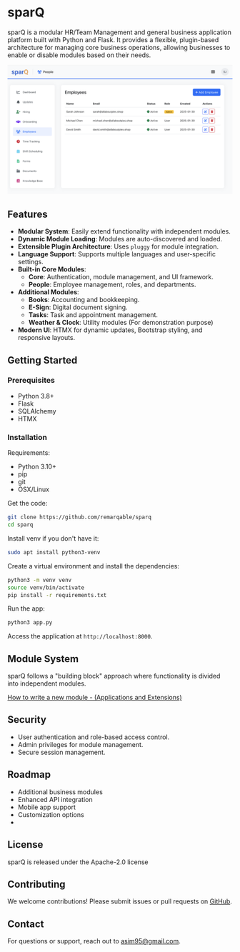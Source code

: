 # sparQ

sparQ is a modular HR/Team Management and general business application platform built with Python and Flask. It provides a flexible, plugin-based 
architecture for managing core business operations, allowing businesses to enable or disable modules based on their needs.  

![sparQ Dashboard](modules/core/views/assets/images/screen1.png)  

  

## Features

- **Modular System**: Easily extend functionality with independent modules.
- **Dynamic Module Loading**: Modules are auto-discovered and loaded.
- **Extensible Plugin Architecture**: Uses `pluggy` for module integration.
- **Language Support**: Supports multiple languages and user-specific settings.
- **Built-in Core Modules**:
  - **Core**: Authentication, module management, and UI framework.
  - **People**: Employee management, roles, and departments.
- **Additional Modules**:
  - **Books**: Accounting and bookkeeping.
  - **E-Sign**: Digital document signing.
  - **Tasks**: Task and appointment management.
  - **Weather & Clock**: Utility modules (For demonstration purpose)
- **Modern UI**: HTMX for dynamic updates, Bootstrap styling, and responsive layouts.

## Getting Started

### Prerequisites
- Python 3.8+
- Flask
- SQLAlchemy
- HTMX

### Installation


Requirements:
- Python 3.10+
- pip
- git
- OSX/Linux


Get the code:
```bash
git clone https://github.com/remarqable/sparq
cd sparq
```

Install venv if you don't have it:
```bash
sudo apt install python3-venv
```

Create a virtual environment and install the dependencies:
```bash
python3 -m venv venv
source venv/bin/activate
pip install -r requirements.txt
```

Run the app:
```bash
python3 app.py
```

Access the application at `http://localhost:8000`.

## Module System

sparQ follows a "building block" approach where functionality is divided into independent modules.

[How to write a new module - (Applications and Extensions)](https://github.com/sparqone/sparq/blob/master/docs/Write%20a%20module%20-%20App.md)


## Security
- User authentication and role-based access control.
- Admin privileges for module management.
- Secure session management.

## Roadmap
- Additional business modules
- Enhanced API integration
- Mobile app support
- Customization options
- 

## License
sparQ is released under the Apache-2.0 license

## Contributing
We welcome contributions! Please submit issues or pull requests on [GitHub](https://github.com/remarqable/sparq).

## Contact
For questions or support, reach out to [asim95@gmail.com](mailto:asim95@gmail.com).

